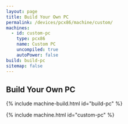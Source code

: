 ```yaml
---
layout: page
title: Build Your Own PC
permalink: /devices/pcx86/machine/custom/
machines:
  - id: custom-pc
    type: pcx86
    name: Custom PC
    uncompiled: true
    autoPower: false
build: build-pc
sitemap: false
---
```


Build Your Own PC
---

{% include machine-build.html id="build-pc" %}

{% include machine.html id="custom-pc" %}
